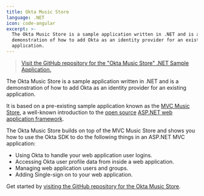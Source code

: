 ```yaml
---
title: Okta Music Store
language: .NET
icon: code-angular
excerpt: >-
  The Okta Music Store is a sample application written in .NET and is a
  demonstration of how to add Okta as an identity provider for an existing
  application.
---
```


> <i class="fa fa-github"></i> [Visit the GitHub repository for the "Okta Music Store" .NET Sample Application.](https://github.com/okta/okta-music-store)

The Okta Music Store is a sample application written in .NET and is a demonstration of how to add Okta as an identity provider for an existing application.

It is based on a pre-existing sample application known as the [MVC Music Store](https://mvcmusicstore.codeplex.com/), a well-known introduction to the [open source](https://www.asp.net/open-source) [ASP.NET web application framework](https://www.asp.net/).

The Okta Music Store builds on top of the MVC Music Store and shows you how to use the Okta SDK to do the following things in an ASP.NET MVC application:

- Using Okta to handle your web application user logins.
- Accessing Okta user profile data from inside a web application.
- Managing web application users and groups.
- Adding Single-sign on to your web application.

Get started by [visiting the GitHub repository for the Okta Music Store](https://github.com/okta/okta-music-store).
